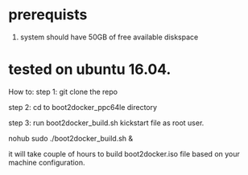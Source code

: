 # prerequists
1. system should have 50GB of free available diskspace

# tested on ubuntu 16.04.

How to:
step 1:  git clone the repo

step 2: cd to boot2docker_ppc64le directory

step 3: run boot2docker_build.sh kickstart file as root user.

  nohub sudo ./boot2docker_build.sh &


it will take couple of hours to build boot2docker.iso file based on your machine configuration.




